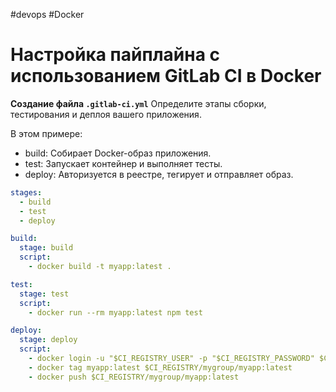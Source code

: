 #devops #Docker

# Настройка пайплайна с использованием GitLab CI в Docker

**Создание файла `.gitlab-ci.yml`**
Определите этапы сборки, тестирования и деплоя вашего приложения.

В этом примере:
- build: Собирает Docker-образ приложения.
- test: Запускает контейнер и выполняет тесты.
- deploy: Авторизуется в реестре, тегирует и отправляет образ.
    
```yaml
stages:
  - build
  - test
  - deploy

build:
  stage: build
  script:
	- docker build -t myapp:latest .

test:
  stage: test
  script:
	- docker run --rm myapp:latest npm test

deploy:
  stage: deploy
  script:
	- docker login -u "$CI_REGISTRY_USER" -p "$CI_REGISTRY_PASSWORD" $CI_REGISTRY
	- docker tag myapp:latest $CI_REGISTRY/mygroup/myapp:latest
	- docker push $CI_REGISTRY/mygroup/myapp:latest
```
